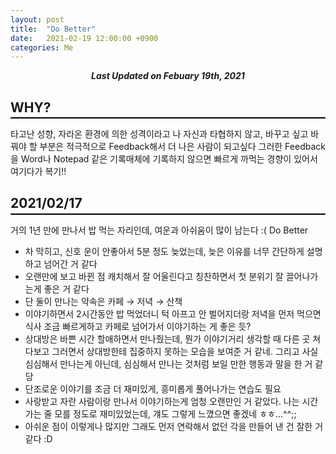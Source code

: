 ```yaml
---
layout: post
title:  "Do Better"
date:   2021-02-19 12:00:00 +0900
categories: Me
---
```


<div style="text-align: center"><i><b>Last Updated on Febuary 19th, 2021</b></i></div>

## WHY?
<hr style="height: 2px; border:none; margin-top: -1em; margin-bottom:0.5em; padding: 0; background:black">

타고난 성향, 자라온 환경에 의한 성격이라고 나 자신과 타협하지 않고, 바꾸고 싶고 바꿔야 할 부분은 적극적으로 Feedback해서 더 나은 사람이 되고싶다
그러한 Feedback을 Word나 Notepad 같은 기록매체에 기록하지 않으면 빠르게 까먹는 경향이 있어서 여기다가 복기!! 

## 2021/02/17
<hr style="height: 2px; border:none; margin-top: -1em; margin-bottom:0.5em; padding: 0; background:black">

거의 1년 만에 만나서 밥 먹는 자리인데, 여운과 아쉬움이 많이 남는다 :(
Do Better
* 차 막히고, 신호 운이 안좋아서 5분 정도 늦었는데, 늦은 이유를 너무 간단하게 설명하고 넘어간 거 같다
* 오랜만에 보고 바뀐 점 캐치해서 잘 어울린다고 칭찬하면서 첫 분위기 잘 끌어나가는게 좋은 거 같다
* 단 둘이 만나는 약속은 카페 &rarr; 저녁 &rarr; 산책
* 이야기하면서 2시간동안 밥 먹었더니 턱 아프고 안 벌어지더랑 저녁을 먼저 먹으면 식사 조금 빠르게하고 카페로 넘어가서 이야기하는 게 좋은 듯?
* 상대방은 바쁜 시간 할애하면서 만나줬는데, 뭔가 이야기거리 생각할 때 다른 곳 쳐다보고 그러면서 상대방한테 집중하지 못하는 모습을 보여준 거 같네. 그리고 사실 심심해서 만나는게 아닌데, 심심해서 만나는 것처럼 보일 만한 행동과 말을 한 거 같당
* 단조로운 이야기를 조금 더 재미있게, 흥미롭게 풀어나가는 연습도 필요
* 사랑받고 자란 사람이랑 만나서 이야기하는게 엄청 오랜만인 거 같았다. 나는 시간 가는 줄 모를 정도로 재미있었는데, 걔도 그렇게 느꼈으면 좋겠네 ㅎㅎ...^^;;
* 아쉬운 점이 이렇게나 많지만 그래도 먼저 연락해서 없던 각을 만들어 낸 건 잘한 거 같다 :D

